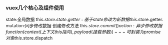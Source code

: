 ### vuex几个核心及组件使用
state:全局数据 this.$store.state.
getter:基于state修改为新数据 this.$store.getter.
mutation:同步修改数据 创建修改方法 this.$store.commit()
action:异步修改数据 function(context(上下文this指向),payload(挂载参数))---可封装为promise对象
this.$store.dispatch